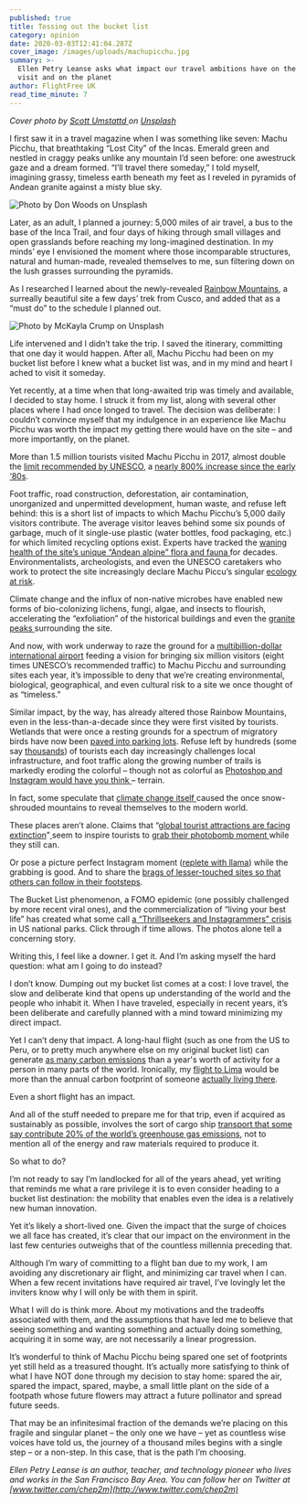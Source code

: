 ```yaml
---
published: true
title: Tossing out the bucket list
category: opinion
date: 2020-03-03T12:41:04.287Z
cover_image: /images/uploads/machupicchu.jpg
summary: >-
  Ellen Petry Leanse asks what impact our travel ambitions have on the places we
  visit and on the planet
author: FlightFree UK
read_time_minute: 7
---
```

*Cover photo by [Scott Umstattd ](https://unsplash.com/@scott_umstattd?utm_source=unsplash&utm_medium=referral&utm_content=creditCopyText)on [Unsplash](https://unsplash.com/s/photos/machu-picchu-peak?utm_source=unsplash&utm_medium=referral&utm_content=creditCopyText)*

I first saw it in a travel magazine when I was something like seven: Machu Picchu, that breathtaking “Lost City” of the Incas. Emerald green and nestled in craggy peaks unlike any mountain I’d seen before: one awestruck gaze and a dream formed. “I’ll travel there someday,” I told myself, imagining grassy, timeless earth beneath my feet as I reveled in pyramids of Andean granite against a misty blue sky.

![](/images/uploads/macchupiccu.jpg "Photo by Don Woods on Unsplash")

Later, as an adult, I planned a journey: 5,000 miles of air travel, a bus to the base of the Inca Trail, and four days of hiking through small villages and open grasslands before reaching my long-imagined destination. In my minds’ eye I envisioned the moment where those incomparable structures, natural and human-made, revealed themselves to me, sun filtering down on the lush grasses surrounding the pyramids.

As I researched I learned about the newly-revealed [Rainbow Mountains](https://www.google.com/search?q=peru%27s+rainbow+mountains&rlz=1C5CHFA_enUS744US744&sxsrf=ACYBGNQKvxXzFwdta8n2Qh9k9EdzHlmirQ:1583115347725&source=lnms&tbm=isch&sa=X&ved=2ahUKEwj028Gf3PrnAhVGI6wKHX_MDG4Q_AUoAXoECBsQAw&biw=1280&bih=550), a surreally beautiful site a few days’ trek from Cusco, and added that as a “must do” to the schedule I planned out.

![](/images/uploads/rainbowmountains.jpg "Photo by McKayla Crump on Unsplash")

Life intervened and I didn’t take the trip. I saved the itinerary, committing that one day it would happen. After all, Machu Picchu had been on my bucket list before I knew what a bucket list was, and in my mind and heart I ached to visit it someday.

Yet recently, at a time when that long-awaited trip was timely and available, I decided to stay home. I struck it from my list, along with several other places where I had once longed to travel. The decision was deliberate: I couldn’t convince myself that my indulgence in an experience like Machu Picchu was worth the impact my getting there would have on the site – and more importantly, on the planet.

More than 1.5 million tourists visited Machu Picchu in 2017, almost double the [limit recommended by UNESCO](http://ie.shafaqna.com/EN/AL/1378835), a [nearly 800% increase since the early ‘80s](https://www.machupicchutrek.net/how-many-tourists-visit-machu-picchu-annually/).

Foot traffic, road construction, deforestation, air contamination, unorganized and unpermitted development, human waste, and refuse left behind: this is a short list of impacts to which Machu Picchu’s 5,000 daily visitors contribute. The average visitor leaves behind some six pounds of garbage, much of it single-use plastic (water bottles, food packaging, etc.) for which limited recycling options exist. Experts have tracked the [waning health of the site’s unique “Andean alpine” flora and fauna ](https://www.malaymail.com/news/life/2016/07/09/tourists-trashing-machu-picchu-un-says-video/1158539)for decades. Environmentalists, archeologists, and even the UNESCO caretakers who work to protect the site increasingly declare Machu Piccu’s singular [ecology at risk](https://www.telegraph.co.uk/news/worldnews/1557025/Tourist-influx-could-destroy-Machu-Picchu.html).

Climate change and the influx of non-native microbes have enabled new forms of bio-colonizing lichens, fungi, algae, and insects to flourish, accelerating the “exfoliation” of the historical buildings and even the [granite peaks ](https://curiosmos.com/the-sacred-rock-of-machu-picchu-runs-the-risk-of-disappearing/)surrounding the site.[](https://curiosmos.com/the-sacred-rock-of-machu-picchu-runs-the-risk-of-disappearing/)

And now, with work underway to raze the ground for a [multibillion-dollar international airport](https://www.sciencemag.org/news/2019/02/airport-construction-threatens-unexplored-archaeological-sites-peru) feeding a vision for bringing six million visitors (eight times UNESCO’s recommended traffic) to Machu Picchu and surrounding sites each year, it’s impossible to deny that we’re creating environmental, biological, geographical, and even cultural risk to a site we once thought of as “timeless.”

Similar impact, by the way, has already altered those Rainbow Mountains, even in the less-than-a-decade since they were first visited by tourists. Wetlands that were once a resting grounds for a spectrum of migratory birds have now been [paved into parking lots](https://www.smithsonianmag.com/smart-news/perus-rainbow-mountain-could-be-danger-thanks-recent-popularity-180968962/). Refuse left by hundreds (some say [thousands](https://www.google.com/search?q=crowds+at+rainbow+mountain&safe=strict&rlz=1C5CHFA_enUS744US744&source=lnms&tbm=isch&sa=X&ved=0ahUKEwi-y667h7niAhVSuHEKHbp7DHMQ_AUIDigB&biw=1273&bih=548#imgrc=UxqslwrNKQTdRM:)) of tourists each day increasingly challenges local infrastructure, and foot traffic along the growing number of trails is markedly eroding the colorful – though not as colorful as [Photoshop and Instagram would have you think ](https://www.roamingaroundtheworld.com/why-not-to-trek-rainbow-mountain-peru/)– terrain.

In fact, some speculate that [climate change itself ](https://www.nytimes.com/2018/05/03/world/americas/peru-rainbow-mountain.html)caused the once snow-shrouded mountains to reveal themselves to the modern world.

These places aren’t alone. Claims that “[global tourist attractions are facing extinction](https://www.independent.co.uk/travel/news-and-advice/extinct-tourist-attractions-climate-change-erosion-taj-mahal-machu-picchu-mont-blanc-great-wall-of-a7809926.html)”[ ](https://www.independent.co.uk/travel/news-and-advice/extinct-tourist-attractions-climate-change-erosion-taj-mahal-machu-picchu-mont-blanc-great-wall-of-a7809926.html)seem to inspire tourists to [grab their photobomb moment ](https://www.detourdestinations.com/trip/ultimate-inca-trail-trek-machu-picchu)while they still can.

Or pose a picture perfect Instagram moment ([replete with llama](https://www.instagram.com/explore/tags/rainbowmountainperu/)) while the grabbing is good. And to share the [brags of lesser-touched sites so that others can follow in their footsteps](https://ecocult.com/theres-another-better-rainbow-mountain-than-the-one-youve-seen-instagram/).

The Bucket List phenomenon, a FOMO epidemic (one possibly challenged by more recent viral ones), and the commercialization of “living your best life” has created what some call [a “Thrillseekers and Instagrammers” crisis ](https://www.theguardian.com/environment/2018/nov/20/national-parks-america-overcrowding-crisis-tourism-visitation-solutions)in US national parks. Click through if time allows. The photos alone tell a concerning story.

Writing this, I feel like a downer. I get it. And I’m asking myself the hard question: what am I going to do instead?

I don’t know. Dumping out my bucket list comes at a cost: I love travel, the slow and deliberate kind that opens up understanding of the world and the people who inhabit it. When I have traveled, especially in recent years, it’s been deliberate and carefully planned with a mind toward minimizing my direct impact.

Yet I can’t deny that impact. A long-haul flight (such as one from the US to Peru, or to pretty much anywhere else on my original bucket list) can generate [as many carbon emissions](https://www.theguardian.com/environment/ng-interactive/2019/jul/19/carbon-calculator-how-taking-one-flight-emits-as-much-as-many-people-do-in-a-year) than a year's worth of activity for a person in many parts of the world. Ironically, my [flight to Lima](https://flightemissionmap.org/#San%20Francisco/37.77,-122.42/160/20000) would be more than the annual carbon footprint of someone [actually living there](https://www.worldometers.info/co2-emissions/peru-co2-emissions/).

Even a short flight has an impact.

And all of the stuff needed to prepare me for that trip, even if acquired as sustainably as possible, involves the sort of cargo ship [transport that some say contribute 20% of the world’s greenhouse gas emissions](https://phys.org/news/2018-12-cargo-ships-emitting-boatloads-carbon.html), not to mention all of the energy and raw materials required to produce it.

So what to do?

I’m not ready to say I’m landlocked for all of the years ahead, yet writing that reminds me what a rare privilege it is to even consider heading to a bucket list destination: the mobility that enables even the idea is a relatively new human innovation.

Yet it’s likely a short-lived one. Given the impact that the surge of choices we all face has created, it’s clear that our impact on the environment in the last few centuries outweighs that of the countless millennia preceding that.

Although I’m wary of committing to a flight ban due to my work, I am avoiding any discretionary air flight, and minimizing car travel when I can. When a few recent invitations have required air travel, I’ve lovingly let the inviters know why I will only be with them in spirit.

What I will do is think more. About my motivations and the tradeoffs associated with them, and the assumptions that have led me to believe that seeing something and wanting something and actually doing something, acquiring it in some way, are not necessarily a linear progression.

It’s wonderful to think of Machu Picchu being spared one set of footprints yet still held as a treasured thought. It’s actually more satisfying to think of what I have NOT done through my decision to stay home: spared the air, spared the impact, spared, maybe, a small little plant on the side of a footpath whose future flowers may attract a future pollinator and spread future seeds.

That may be an infinitesimal fraction of the demands we’re placing on this fragile and singular planet – the only one we have – yet as countless wise voices have told us, the journey of a thousand miles begins with a single step – or a non-step. In this case, that is the path I’m choosing.

*Ellen Petry Leanse is an author, teacher, and technology pioneer who lives and works in the San Francisco Bay Area. You can follow her on Twitter at [www.twitter.com/chep2m](http://www.twitter.com/chep2m)*
